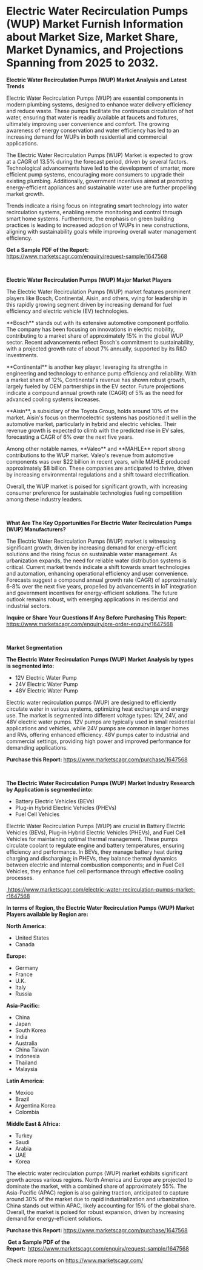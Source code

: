 <p><h1>Electric Water Recirculation Pumps (WUP) Market Furnish Information about Market Size, Market Share, Market Dynamics, and Projections Spanning from 2025 to 2032.</h1></p><p><strong>Electric Water Recirculation Pumps (WUP) Market Analysis and Latest Trends</strong></p>
<p><p>Electric Water Recirculation Pumps (WUP) are essential components in modern plumbing systems, designed to enhance water delivery efficiency and reduce waste. These pumps facilitate the continuous circulation of hot water, ensuring that water is readily available at faucets and fixtures, ultimately improving user convenience and comfort. The growing awareness of energy conservation and water efficiency has led to an increasing demand for WUPs in both residential and commercial applications.</p><p>The Electric Water Recirculation Pumps (WUP) Market is expected to grow at a CAGR of 13.5% during the forecast period, driven by several factors. Technological advancements have led to the development of smarter, more efficient pump systems, encouraging more consumers to upgrade their existing plumbing. Additionally, government incentives aimed at promoting energy-efficient appliances and sustainable water use are further propelling market growth. </p><p>Trends indicate a rising focus on integrating smart technology into water recirculation systems, enabling remote monitoring and control through smart home systems. Furthermore, the emphasis on green building practices is leading to increased adoption of WUPs in new constructions, aligning with sustainability goals while improving overall water management efficiency.</p></p>
<p><strong>Get a Sample PDF of the Report:&nbsp;</strong> <a href="https://www.marketscagr.com/enquiry/request-sample/1647568?utm_campaign=3575&utm_medium=2&utm_source=Github&utm_content=ia&utm_term=29032025&utm_id=electric-water-recirculation-pumps-wup">https://www.marketscagr.com/enquiry/request-sample/1647568</a></p>
<p>&nbsp;</p>
<p><strong>Electric Water Recirculation Pumps (WUP) Major Market Players</strong></p>
<p><p>The Electric Water Recirculation Pumps (WUP) market features prominent players like Bosch, Continental, Aisin, and others, vying for leadership in this rapidly growing segment driven by increasing demand for fuel efficiency and electric vehicle (EV) technologies.</p><p>**Bosch** stands out with its extensive automotive component portfolio. The company has been focusing on innovations in electric mobility, contributing to a market share of approximately 15% in the global WUP sector. Recent advancements reflect Bosch's commitment to sustainability, with a projected growth rate of about 7% annually, supported by its R&D investments.</p><p>**Continental** is another key player, leveraging its strengths in engineering and technology to enhance pump efficiency and reliability. With a market share of 12%, Continental's revenue has shown robust growth, largely fueled by OEM partnerships in the EV sector. Future projections indicate a compound annual growth rate (CAGR) of 5% as the need for advanced cooling systems increases.</p><p>**Aisin**, a subsidiary of the Toyota Group, holds around 10% of the market. Aisin's focus on thermoelectric systems has positioned it well in the automotive market, particularly in hybrid and electric vehicles. Their revenue growth is expected to climb with the predicted rise in EV sales, forecasting a CAGR of 6% over the next five years.</p><p>Among other notable names, **Valeo** and **MAHLE** report strong contributions to the WUP market. Valeo's revenue from automotive components was over $22 billion in recent years, while MAHLE produced approximately $8 billion. These companies are anticipated to thrive, driven by increasing environmental regulations and a shift toward electrification.</p><p>Overall, the WUP market is poised for significant growth, with increasing consumer preference for sustainable technologies fueling competition among these industry leaders.</p></p>
<p>&nbsp;</p>
<p><strong>What Are The Key Opportunities For Electric Water Recirculation Pumps (WUP) Manufacturers?</strong></p>
<p><p>The Electric Water Recirculation Pumps (WUP) market is witnessing significant growth, driven by increasing demand for energy-efficient solutions and the rising focus on sustainable water management. As urbanization expands, the need for reliable water distribution systems is critical. Current market trends indicate a shift towards smart technologies and automation, enhancing operational efficiency and user convenience. Forecasts suggest a compound annual growth rate (CAGR) of approximately 6-8% over the next five years, propelled by advancements in IoT integration and government incentives for energy-efficient solutions. The future outlook remains robust, with emerging applications in residential and industrial sectors.</p></p>
<p><strong>Inquire or Share Your Questions If Any Before Purchasing This Report:</strong> <a href="https://www.marketscagr.com/enquiry/pre-order-enquiry/1647568?utm_campaign=3575&utm_medium=2&utm_source=Github&utm_content=ia&utm_term=29032025&utm_id=electric-water-recirculation-pumps-wup">https://www.marketscagr.com/enquiry/pre-order-enquiry/1647568</a></p>
<p>&nbsp;</p>
<p><strong>Market Segmentation</strong></p>
<p><strong>The Electric Water Recirculation Pumps (WUP) Market Analysis by types is segmented into:</strong></p>
<p><ul><li>12V Electric Water Pump</li><li>24V Electric Water Pump</li><li>48V Electric Water Pump</li></ul></p>
<p><p>Electric water recirculation pumps (WUP) are designed to efficiently circulate water in various systems, optimizing heat exchange and energy use. The market is segmented into different voltage types: 12V, 24V, and 48V electric water pumps. 12V pumps are typically used in small residential applications and vehicles, while 24V pumps are common in larger homes and RVs, offering enhanced efficiency. 48V pumps cater to industrial and commercial settings, providing high power and improved performance for demanding applications.</p></p>
<p><strong>Purchase this Report:&nbsp;</strong><a href="https://www.marketscagr.com/purchase/1647568?utm_campaign=3575&utm_medium=2&utm_source=Github&utm_content=ia&utm_term=29032025&utm_id=electric-water-recirculation-pumps-wup">https://www.marketscagr.com/purchase/1647568</a></p>
<p>&nbsp;</p>
<p><strong>The Electric Water Recirculation Pumps (WUP) Market Industry Research by Application is segmented into:</strong></p>
<p><ul><li>Battery Electric Vehicles (BEVs)</li><li>Plug-in Hybrid Electric Vehicles (PHEVs)</li><li>Fuel Cell Vehicles</li></ul></p>
<p><p>Electric Water Recirculation Pumps (WUP) are crucial in Battery Electric Vehicles (BEVs), Plug-in Hybrid Electric Vehicles (PHEVs), and Fuel Cell Vehicles for maintaining optimal thermal management. These pumps circulate coolant to regulate engine and battery temperatures, ensuring efficiency and performance. In BEVs, they manage battery heat during charging and discharging; in PHEVs, they balance thermal dynamics between electric and internal combustion components; and in Fuel Cell Vehicles, they enhance fuel cell performance through effective cooling processes.</p></p>
<p><a href="https://www.marketscagr.com/electric-water-recirculation-pumps-market-r1647568?utm_campaign=3575&utm_medium=2&utm_source=Github&utm_content=ia&utm_term=29032025&utm_id=electric-water-recirculation-pumps-wup">&nbsp;https://www.marketscagr.com/electric-water-recirculation-pumps-market-r1647568</a></p>
<p><strong>In terms of Region, the Electric Water Recirculation Pumps (WUP) Market Players available by Region are:</strong></p>
<p>
    <p> <strong> North America: </strong>
        <ul>
            <li>United States</li>
            <li>Canada</li>
        </ul>
        </p> 
    <p> <strong> Europe: </strong>
        <ul>
            <li>Germany</li>
            <li>France</li>
            <li>U.K.</li>
            <li>Italy</li>
            <li>Russia</li>
        </ul>
        </p> 
    <p> <strong> Asia-Pacific: </strong>
        <ul>
            <li>China</li>
            <li>Japan</li>
            <li>South Korea</li>
            <li>India</li>
            <li>Australia</li>
            <li>China Taiwan</li>
            <li>Indonesia</li>
            <li>Thailand</li>
            <li>Malaysia</li>
        </ul>
        </p> 
    <p> <strong> Latin America: </strong>
        <ul>
            <li>Mexico</li>
            <li>Brazil</li>
            <li>Argentina Korea</li>
            <li>Colombia</li>
        </ul>
        </p> 
    <p> <strong> Middle East & Africa: </strong>
        <ul>
            <li>Turkey</li>
            <li>Saudi</li>
            <li>Arabia</li>
            <li>UAE</li>
            <li>Korea</li>
        </ul>
    </p>
    </p>
<p><p>The electric water recirculation pumps (WUP) market exhibits significant growth across various regions. North America and Europe are projected to dominate the market, with a combined share of approximately 55%. The Asia-Pacific (APAC) region is also gaining traction, anticipated to capture around 30% of the market due to rapid industrialization and urbanization. China stands out within APAC, likely accounting for 15% of the global share. Overall, the market is poised for robust expansion, driven by increasing demand for energy-efficient solutions.</p></p>
<p><strong>Purchase this Report: </strong><a href="https://www.marketscagr.com/purchase/1647568?utm_campaign=3575&utm_medium=2&utm_source=Github&utm_content=ia&utm_term=29032025&utm_id=electric-water-recirculation-pumps-wup">https://www.marketscagr.com/purchase/1647568</a></p>
<p>&nbsp;<strong>Get a Sample PDF of the Report:&nbsp;&nbsp;</strong><a href="https://www.marketscagr.com/enquiry/request-sample/1647568?utm_campaign=3575&utm_medium=2&utm_source=Github&utm_content=ia&utm_term=29032025&utm_id=electric-water-recirculation-pumps-wup">https://www.marketscagr.com/enquiry/request-sample/1647568</a></p>
<p><strong></strong></p>
<p>Check more reports on <a href="https://www.marketscagr.com/?utm_campaign=3575&utm_medium=2&utm_source=Github&utm_content=ia&utm_term=29032025&utm_id=electric-water-recirculation-pumps-wup">https://www.marketscagr.com/</a></p>